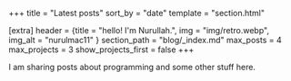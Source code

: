 +++
title = "Latest posts"
sort_by = "date"
template = "section.html"

[extra]
header = {title = "hello! I'm Nurullah.", img = "img/retro.webp", img_alt = "nurulmac11" }
section_path = "blog/_index.md"
max_posts = 4
max_projects = 3
show_projects_first = false
+++

I am sharing posts about programming and some other stuff here.

